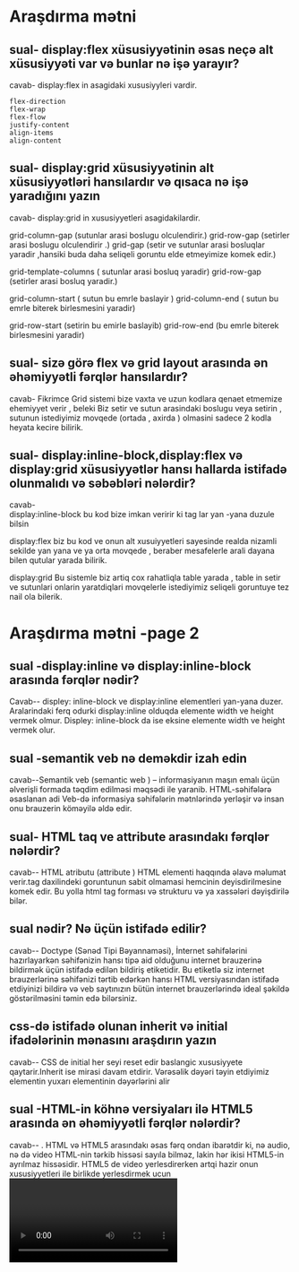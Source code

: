  # Araşdırma mətni 

 ## sual-   display:flex xüsusiyyətinin əsas neçə alt xüsusiyyəti var və bunlar nə işə yarayır?

 cavab- display:flex in asagidaki xususiyyleri vardir.

    flex-direction
    flex-wrap
    flex-flow
    justify-content
    align-items
    align-content

## sual- display:grid   xüsusiyyətinin alt xüsusiyyətləri hansılardır və qısaca nə işə yaradığını yazın

cavab- display:grid in xususiyyetleri asagidakilardir.

   grid-column-gap       (sutunlar arasi boslugu olculendirir.)
   grid-row-gap          (setirler arasi boslugu olculendirir .)
   grid-gap              (setir ve sutunlar arasi bosluqlar yaradir ,hansiki buda daha seliqeli goruntu elde etmeyimize komek edir.)
        
   grid-template-columns     ( sutunlar arasi bosluq yaradir)
   grid-row-gap              (setirler arasi bosluq yaradir.)
               
   grid-column-start  ( sutun bu emrle baslayir )
   grid-column-end  ( sutun bu emrle biterek birlesmesini yaradir)

   grid-row-start (setirin bu emirle baslayib)
   grid-row-end   (bu emrle biterek birlesmesini yaradir)
   
  ## sual- sizə görə flex və grid layout arasında ən əhəmiyyətli fərqlər hansılardır?
    
   cavab- Fikrimce Grid sistemi bize vaxta ve uzun kodlara qenaet etmemize ehemiyyet verir , beleki Biz setir ve sutun arasindaki boslugu veya setirin , sutunun istediyimiz movqede (ortada , axirda ) olmasini sadece 2 kodla heyata kecire bilirik.

  ## sual- display:inline-block,display:flex və display:grid xüsusiyyətlər hansı hallarda istifadə olunmalıdı və səbəbləri nələrdir?

   cavab-  
   display:inline-block  bu kod bize imkan veririr ki tag lar yan -yana duzule bilsin 

   display:flex  biz bu kod ve onun alt xusuiyyetleri  sayesinde realda  nizamli sekilde yan yana ve ya orta movqede , beraber mesafelerle arali dayana bilen qutular yarada bilirik.

   display:grid  Bu sistemle biz artiq cox rahatliqla table yarada , table in setir ve sutunlari onlarin yaratdiqlari movqelerle istediyimiz seliqeli goruntuye tez nail ola bilerik.

# Araşdırma mətni -page 2

## sual -display:inline və display:inline-block arasında fərqlər nədir?

Cavab-- displey: inline-block  ve display:inline elementleri yan-yana duzer. Aralarindaki ferq odurki display:inline olduqda elemente width ve height vermek olmur. Displey: inline-block  da ise eksine elemente width ve height vermek olur.



## sual -semantik veb nə deməkdir izah edin

cavab--Semantik veb (semantic web ) – informasiyanın maşın emalı üçün əlverişli formada təqdim edilməsi məqsədi ile yaranib. HTML-səhifələrə əsaslanan adi Veb-də informasiya səhifələrin mətnlərində yerləşir və insan onu brauzerin köməyilə əldə edir.



## sual-  HTML taq ve attribute arasındakı fərqlər nələrdir?


cavab-- HTML atributu (attribute ) HTML elementi haqqında əlavə məlumat verir.tag daxilindeki goruntunun sabit olmamasi hemcinin deyisdirilmesine komek edir. Bu yolla html tag forması və strukturu və ya xassələri dəyişdirilə bilər. 



## sual <!DOCTYPE html> nədir? Nə üçün istifadə edilir?

cavab-- Doctype (Sənəd Tipi Bəyannaməsi), İnternet səhifələrini hazırlayarkən səhifənizin hansı tipə aid olduğunu internet brauzerinə bildirmək üçün istifadə edilən bildiriş etiketidir.  Bu etiketlə siz internet brauzerlərinə səhifənizi tərtib edərkən hansı HTML versiyasından istifadə etdiyinizi bildirə və veb saytınızın bütün internet brauzerlərində ideal şəkildə göstərilməsini təmin edə bilərsiniz.



## css-də istifadə olunan inherit və initial ifadələrinin mənasını araşdırın yazın

cavab-- CSS de initial  her seyi reset edir baslangic xususiyyete qaytarir.Inherit ise mirasi davam etdirir. Vərəsəlik dəyəri təyin etdiyimiz elementin yuxarı elementinin dəyərlərini alir


## sual -HTML-in köhnə versiyaları ilə HTML5 arasında ən əhəmiyyətli fərqlər nələrdir?

cavab--
. HTML və HTML5 arasındakı əsas fərq ondan ibarətdir ki, nə audio, nə də video HTML-nin tərkib hissəsi sayıla bilməz, lakin hər ikisi HTML5-in ayrılmaz hissəsidir. HTML5 de video yerlesdirerken artqi hazir onun xususiyyetleri ile birlikde yerlesdirmek ucun <video controls> yazmaq kifayet edir
